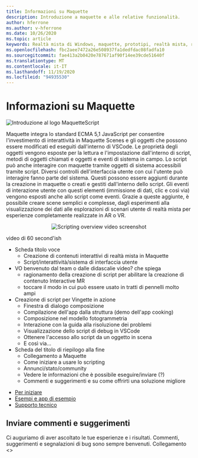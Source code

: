 ```yaml
---
title: Informazioni su Maquette
description: Introduzione a maquette e alle relative funzionalità.
author: hferrone
ms.author: v-hferrone
ms.date: 10/26/2020
ms.topic: article
keywords: Realtà mista di Windows, maquette, prototipi, realtà mista, realtà virtuale, VR, MR, feedback, hub di feedback, bug
ms.openlocfilehash: fbc2aee7472a26e508937fa1dedfdac08fadfa10
ms.sourcegitcommit: fae413a2b0420e787671af90f14ee39cde51640f
ms.translationtype: MT
ms.contentlocale: it-IT
ms.lasthandoff: 11/19/2020
ms.locfileid: "94935530"
---
```

# <a name="about-maquette"></a>Informazioni su Maquette

<!-- TODO(Harrison): Need consolidated logo with text -->
![Introduzione al logo ](../images/MaquetteIcon.png) MaquetteScript

<!-- TODO(Harrison/Stefan): Add more high level, less technical explanation of what Maquette is and why it's useful in MR development. 
          - Differentiate between Maquette and MaquetteScript
          - Separate out each of Maquette's main parts and add content
          - Give brief explanations of use case or examples
-->
Maquette integra lo standard ECMA 5,1 JavaScript per consentire l'investimento di interattività in Maquette Scenes e gli oggetti che possono essere modificati ed eseguiti dall'interno di VSCode. Le proprietà degli oggetti vengono esposte per la lettura e l'impostazione dall'interno di script, metodi di oggetti chiamati e oggetti e eventi di sistema in campo. Lo script può anche interagire con maquette tramite oggetti di sistema accessibili tramite script. Diversi controlli dell'interfaccia utente con cui l'utente può interagire fanno parte del sistema. Questi possono essere aggiunti durante la creazione in maquette o creati e gestiti dall'interno dello script. Gli eventi di interazione utente con questi elementi (immissione di dati, clic e così via) vengono esposti anche allo script come eventi. Grazie a queste aggiunte, è possibile creare scene semplici e complesse, dagli esperimenti alla visualizzazione dei dati alle esplorazioni di scenari utente di realtà mista per esperienze completamente realizzate in AR o VR.

<p align="center">
  <img src="images/ScriptingOverview.png" alt="Scripting overview video screenshot">
</p>

<!-- TODO(Harrison/Stefan): Get this video recorded or create the content in text form until it's available. -->
video di 60 second'ish
* Scheda titolo voce
  * Creazione di contenuti interattivi di realtà mista in Maquette
  * Script/interattività/sistema di interfaccia utente
* VO benvenuto dal team o dalle didascalie video?  che spiega
  * ragionamento della creazione di script per abilitare la creazione di contenuto Interactive MR
  * toccare il modo in cui può essere usato in tratti di pennelli molto ampi
* Creazione di script per Vingette in azione
  * Finestra di dialogo composizione
  * Compilazione dell'app dalla struttura (demo dell'app cooking)
  * Composizione nel modello fotogrammetria
  * Interazione con la guida alla risoluzione dei problemi
  * Visualizzazione dello script di debug in VSCode
  * Ottenere l'accesso allo script da un oggetto in scena
  * E così via...
* Scheda del titolo di riepilogo alla fine
  * Collegamento a Maquette
  * Come iniziare a usare lo scripting
  * Annunci/stato/community
  * Vedere le informazioni che è possibile eseguire/inviare (?)
  * Commenti e suggerimenti e su come offrirti una soluzione migliore

<!-- TODO(Harrison): Consider breaking this out into a Maquette journey doc or section as applicable. -->
* [Per iniziare](installation.md)
* [Esempi e app di esempio](../samples/overview.md)
* [Supporto tecnico](../resources/support.md)

<!-- TODO(Harrison): Need to find out why docs feedback footer isn't appearing. -->
## <a name="send-us-feedback"></a>Inviare commenti e suggerimenti

Ci auguriamo di aver ascoltato le tue esperienze e i risultati. Commenti, suggerimenti e segnalazioni di bug sono sempre benvenuti.
Collegamento <>